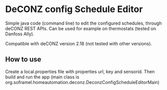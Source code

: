 # DeCONZ config Schedule Editor

Simple java code (command line) to edit the configured schedules, through deCONZ REST APIs. 
Can be used for example on thermostats (tested on Danfoss Ally). 

Compatible with deCONZ version 2.18 (not tested with other versions).

## How to use
Create a local.properties file with properties url, key and sensorid. 
Then build and run the app (main class is org.soframel.homeautomation.deconz.DeconzConfigScheduleEditorMain)